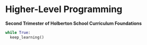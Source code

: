 # Higher-Level Programming
**Second Trimester of Holberton School Curriculum Foundations**

```python
while True:
  keep_learning()

```
